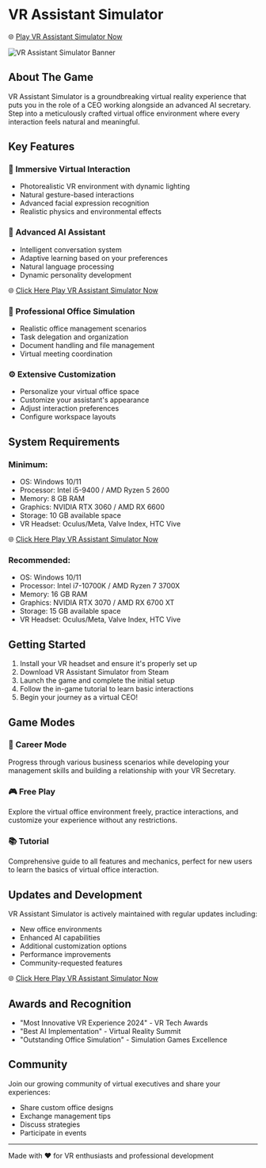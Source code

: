 # VR Assistant Simulator
🌐 [Play VR Assistant Simulator Now ](https://vrassistantsimulator.online/)

![VR Assistant Simulator Banner](https://i.ytimg.com/vi/hAtyF_F8lDg/sddefault.jpg)


## About The Game

VR Assistant Simulator is a groundbreaking virtual reality experience that puts you in the role of a CEO working alongside an advanced AI secretary. Step into a meticulously crafted virtual office environment where every interaction feels natural and meaningful.

## Key Features

### 🌟 Immersive Virtual Interaction
- Photorealistic VR environment with dynamic lighting
- Natural gesture-based interactions
- Advanced facial expression recognition
- Realistic physics and environmental effects

### 🤖 Advanced AI Assistant
- Intelligent conversation system
- Adaptive learning based on your preferences
- Natural language processing
- Dynamic personality development

 🌐 [Click Here Play VR Assistant Simulator Now ](https://vrassistantsimulator.online/)

### 🎯 Professional Office Simulation
- Realistic office management scenarios
- Task delegation and organization
- Document handling and file management
- Virtual meeting coordination

### ⚙️ Extensive Customization
- Personalize your virtual office space
- Customize your assistant's appearance
- Adjust interaction preferences
- Configure workspace layouts

## System Requirements

### Minimum:
- OS: Windows 10/11
- Processor: Intel i5-9400 / AMD Ryzen 5 2600
- Memory: 8 GB RAM
- Graphics: NVIDIA RTX 3060 / AMD RX 6600
- Storage: 10 GB available space
- VR Headset: Oculus/Meta, Valve Index, HTC Vive

 🌐 [Click Here Play VR Assistant Simulator Now ](https://vrassistantsimulator.online/)

### Recommended:
- OS: Windows 10/11
- Processor: Intel i7-10700K / AMD Ryzen 7 3700X
- Memory: 16 GB RAM
- Graphics: NVIDIA RTX 3070 / AMD RX 6700 XT
- Storage: 15 GB available space
- VR Headset: Oculus/Meta, Valve Index, HTC Vive

## Getting Started

1. Install your VR headset and ensure it's properly set up
2. Download VR Assistant Simulator from Steam
3. Launch the game and complete the initial setup
4. Follow the in-game tutorial to learn basic interactions
5. Begin your journey as a virtual CEO!

## Game Modes

### 🎯 Career Mode
Progress through various business scenarios while developing your management skills and building a relationship with your VR Secretary.

### 🎮 Free Play
Explore the virtual office environment freely, practice interactions, and customize your experience without any restrictions.

### 📚 Tutorial
Comprehensive guide to all features and mechanics, perfect for new users to learn the basics of virtual office interaction.

## Updates and Development

VR Assistant Simulator is actively maintained with regular updates including:
- New office environments
- Enhanced AI capabilities
- Additional customization options
- Performance improvements
- Community-requested features

  
 🌐 [Click Here Play VR Assistant Simulator Now ](https://vrassistantsimulator.online/)

## Awards and Recognition

- "Most Innovative VR Experience 2024" - VR Tech Awards
- "Best AI Implementation" - Virtual Reality Summit
- "Outstanding Office Simulation" - Simulation Games Excellence

## Community

Join our growing community of virtual executives and share your experiences:
- Share custom office designs
- Exchange management tips
- Discuss strategies
- Participate in events

---

Made with ❤️ for VR enthusiasts and professional development
